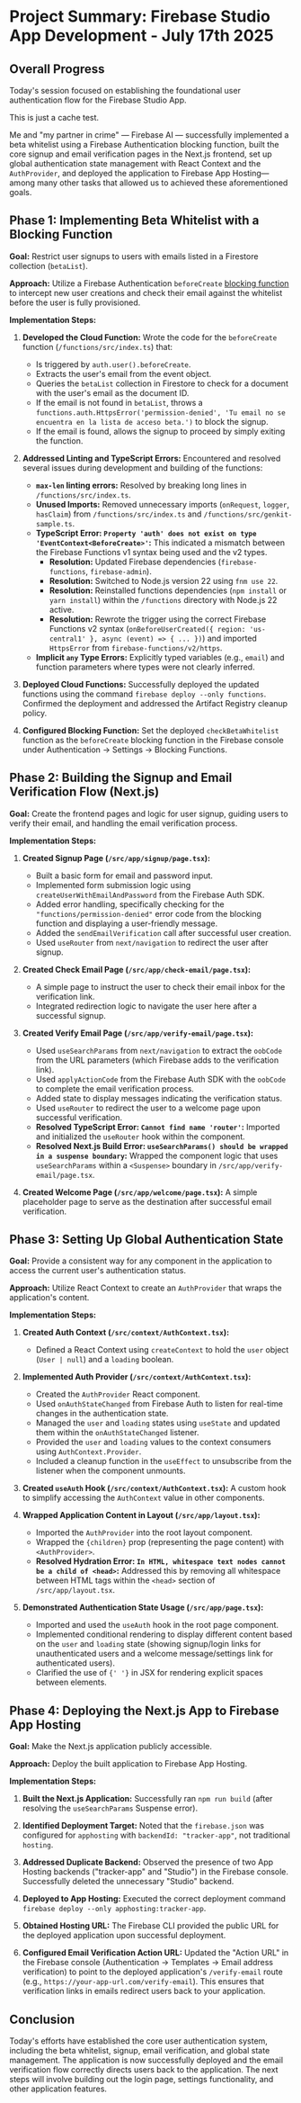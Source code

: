# Project Summary: Firebase Studio App Development - July 17th 2025

## Overall Progress

Today's session focused on establishing the foundational user authentication flow for the Firebase Studio App.

This is just a cache test.

Me and "my partner in crime" — Firebase AI — successfully implemented a beta whitelist using a Firebase Authentication blocking function, built the core signup and email verification pages in the Next.js frontend, set up global authentication state management with React Context and the `AuthProvider`, and deployed the application to Firebase App Hosting—among many other tasks that allowed us to achieved these
aforementioned goals.

## Phase 1: Implementing Beta Whitelist with a Blocking Function

**Goal:** Restrict user signups to users with emails listed in a Firestore collection (`betaList`).

**Approach:** Utilize a Firebase Authentication `beforeCreate` [blocking function](https://firebase.google.com/docs/functions/blocking-functions) to intercept new user creations and check their email against the whitelist before the user is fully provisioned.

**Implementation Steps:**

1. **Developed the Cloud Function:** Wrote the code for the `beforeCreate` function (`/functions/src/index.ts`) that:
    * Is triggered by `auth.user().beforeCreate`.
    * Extracts the user's email from the event object.
    * Queries the `betaList` collection in Firestore to check for a document with the user's email as the document ID.
    * If the email is not found in `betaList`, throws a `functions.auth.HttpsError('permission-denied', 'Tu email no se encuentra en la lista de acceso beta.')` to block the signup.
    * If the email is found, allows the signup to proceed by simply exiting the function.

2. **Addressed Linting and TypeScript Errors:** Encountered and resolved several issues during development and building of the functions:
    * **`max-len` linting errors:** Resolved by breaking long lines in `/functions/src/index.ts`.
    * **Unused Imports:** Removed unnecessary imports (`onRequest`, `logger`, `hasClaim`) from `/functions/src/index.ts` and `/functions/src/genkit-sample.ts`.
    * **TypeScript Error: `Property 'auth' does not exist on type 'EventContext<BeforeCreate>'`:** This indicated a mismatch between the Firebase Functions v1 syntax being used and the v2 types.
        * **Resolution:** Updated Firebase dependencies (`firebase-functions`, `firebase-admin`).
        * **Resolution:** Switched to Node.js version 22 using `fnm use 22`.
        * **Resolution:** Reinstalled functions dependencies (`npm install` or `yarn install`) within the `/functions` directory with Node.js 22 active.
        * **Resolution:** Rewrote the trigger using the correct Firebase Functions v2 syntax (`onBeforeUserCreated({ region: 'us-central1' }, async (event) => { ... })`) and imported `HttpsError` from `firebase-functions/v2/https`.
    * **Implicit `any` Type Errors:** Explicitly typed variables (e.g., `email`) and function parameters where types were not clearly inferred.

3. **Deployed Cloud Functions:** Successfully deployed the updated functions using the command `firebase deploy --only functions`. Confirmed the deployment and addressed the Artifact Registry cleanup policy.

4. **Configured Blocking Function:** Set the deployed `checkBetaWhitelist` function as the `beforeCreate` blocking function in the Firebase console under Authentication -> Settings -> Blocking Functions.

## Phase 2: Building the Signup and Email Verification Flow (Next.js)

**Goal:** Create the frontend pages and logic for user signup, guiding users to verify their email, and handling the email verification process.

**Implementation Steps:**

1. **Created Signup Page (`/src/app/signup/page.tsx`):**
    * Built a basic form for email and password input.
    * Implemented form submission logic using `createUserWithEmailAndPassword` from the Firebase Auth SDK.
    * Added error handling, specifically checking for the `"functions/permission-denied"` error code from the blocking function and displaying a user-friendly message.
    * Added the `sendEmailVerification` call after successful user creation.
    * Used `useRouter` from `next/navigation` to redirect the user after signup.

2. **Created Check Email Page (`/src/app/check-email/page.tsx`):**
    * A simple page to instruct the user to check their email inbox for the verification link.
    * Integrated redirection logic to navigate the user here after a successful signup.

3. **Created Verify Email Page (`/src/app/verify-email/page.tsx`):**
    * Used `useSearchParams` from `next/navigation` to extract the `oobCode` from the URL parameters (which Firebase adds to the verification link).
    * Used `applyActionCode` from the Firebase Auth SDK with the `oobCode` to complete the email verification process.
    * Added state to display messages indicating the verification status.
    * Used `useRouter` to redirect the user to a welcome page upon successful verification.
    * **Resolved TypeScript Error: `Cannot find name 'router'`:** Imported and initialized the `useRouter` hook within the component.
    * **Resolved Next.js Build Error: `useSearchParams() should be wrapped in a suspense boundary`:** Wrapped the component logic that uses `useSearchParams` within a `<Suspense>` boundary in `/src/app/verify-email/page.tsx`.

4. **Created Welcome Page (`/src/app/welcome/page.tsx`):** A simple placeholder page to serve as the destination after successful email verification.

## Phase 3: Setting Up Global Authentication State

**Goal:** Provide a consistent way for any component in the application to access the current user's authentication status.

**Approach:** Utilize React Context to create an `AuthProvider` that wraps the application's content.

**Implementation Steps:**

1. **Created Auth Context (`/src/context/AuthContext.tsx`):**
    * Defined a React Context using `createContext` to hold the `user` object (`User | null`) and a `loading` boolean.

2. **Implemented Auth Provider (`/src/context/AuthContext.tsx`):**
    * Created the `AuthProvider` React component.
    * Used `onAuthStateChanged` from Firebase Auth to listen for real-time changes in the authentication state.
    * Managed the `user` and `loading` states using `useState` and updated them within the `onAuthStateChanged` listener.
    * Provided the `user` and `loading` values to the context consumers using `AuthContext.Provider`.
    * Included a cleanup function in the `useEffect` to unsubscribe from the listener when the component unmounts.

3. **Created `useAuth` Hook (`/src/context/AuthContext.tsx`):** A custom hook to simplify accessing the `AuthContext` value in other components.

4. **Wrapped Application Content in Layout (`/src/app/layout.tsx`):**
    * Imported the `AuthProvider` into the root layout component.
    * Wrapped the `{children}` prop (representing the page content) with `<AuthProvider>`.
    * **Resolved Hydration Error: `In HTML, whitespace text nodes cannot be a child of <head>`:** Addressed this by removing all whitespace between HTML tags within the `<head>` section of `/src/app/layout.tsx`.

5. **Demonstrated Authentication State Usage (`/src/app/page.tsx`):**
    * Imported and used the `useAuth` hook in the root page component.
    * Implemented conditional rendering to display different content based on the `user` and `loading` state (showing signup/login links for unauthenticated users and a welcome message/settings link for authenticated users).
    * Clarified the use of `{' '}` in JSX for rendering explicit spaces between elements.

## Phase 4: Deploying the Next.js App to Firebase App Hosting

**Goal:** Make the Next.js application publicly accessible.

**Approach:** Deploy the built application to Firebase App Hosting.

**Implementation Steps:**

1. **Built the Next.js Application:** Successfully ran `npm run build` (after resolving the `useSearchParams` Suspense error).

2. **Identified Deployment Target:** Noted that the `firebase.json` was configured for `apphosting` with `backendId: "tracker-app"`, not traditional `hosting`.

3. **Addressed Duplicate Backend:** Observed the presence of two App Hosting backends ("tracker-app" and "Studio") in the Firebase console. Successfully deleted the unnecessary "Studio" backend.

4. **Deployed to App Hosting:** Executed the correct deployment command `firebase deploy --only apphosting:tracker-app`.

5. **Obtained Hosting URL:** The Firebase CLI provided the public URL for the deployed application upon successful deployment.

6. **Configured Email Verification Action URL:** Updated the "Action URL" in the Firebase console (Authentication -> Templates -> Email address verification) to point to the deployed application's `/verify-email` route (e.g., `https://your-app-url.com/verify-email`). This ensures that verification links in emails redirect users back to your application.

## Conclusion

Today's efforts have established the core user authentication system, including the beta whitelist, signup, email verification, and global state management. The application is now successfully deployed and the email verification flow correctly directs users back to the application. The next steps will involve building out the login page, settings functionality, and other application features.
